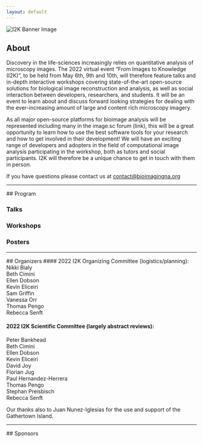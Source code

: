 ```yaml
---
layout: default
---
```


<div style="display:none"><h1> 2022 Conference</h1></div>

![I2K Banner Image](/assets/images/banner-image.png)
## About

Discovery in the life-sciences increasingly relies on quantitative analysis of microscopy images. The 2022 virtual event “From Images to Knowledge (I2K)”, to be held from May 6th, 9th and 10th, will therefore feature talks and in-depth interactive workshops covering state-of-the-art open-source solutions for biological image reconstruction and analysis, as well as social interaction between developers, researchers, and students. It will be an event to learn about and discuss forward looking strategies for dealing with the ever-increasing amount of large and content rich microscopy imagery.

As all major open-source platforms for bioimage analysis will be represented including many in the image.sc forum (link), this will be a great opportunity to learn how to use the best software tools for your research and how to get involved in their development! We will have an exciting range of developers and adopters in the field of computational image analysis participating in the workshop, both as tutors and social participants. I2K will therefore be a unique chance to get in touch with them in person.

If you have questions please contact us at [contact@bioimagingna.org](mailto:contact@bioimagingna.org)

<hr>
## Program

### Talks
### Workshops
### Posters

<hr>
## Organizers
#### 2022 I2K Organizing Committee (logistics/planning):
Nikki Bialy<br>
Beth Cimini<br>
Ellen Dobson<br>
Kevin Eliceiri<br>
Sam Griffin<br>
Vanessa Orr<br>
Thomas Pengo<br>
Rebecca Senft<br>

#### 2022 I2K Scientific Committee (largely abstract reviews):
Peter Bankhead <br>
Beth Cimini<br>
Ellen Dobson<br>
Kevin Eliceiri<br>
David Joy<br>
Florian Jug<br>
Paul Hernandez-Herrera<br>
Thomas Pengo<br>
Stephan Preisbisch<br>
Rebecca Senft<br>

Our thanks also to Juan Nunez-Iglesias for the use and support of the Gathertown Island.


<hr>
## Sponsors
